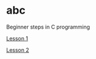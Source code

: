 abc
===

Beginner steps in C programming


[Lesson 1](./wiki/Lesson-1)

[Lesson 2](./wiki/Lesson-2)


